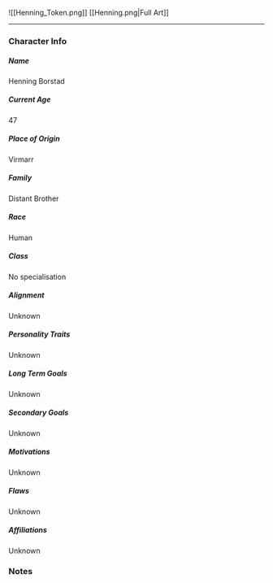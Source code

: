 ![[Henning_Token.png]]
[[Henning.png|Full Art]]

---
### Character Info

##### Name 
Henning Borstad 

##### Current Age
47

##### Place of Origin
Virmarr

##### Family
Distant Brother

##### Race
Human

##### Class
No specialisation

##### Alignment
Unknown

##### Personality Traits
Unknown

##### Long Term Goals
Unknown

##### Secondary Goals
Unknown

##### Motivations
Unknown

##### Flaws
Unknown

##### Affiliations
Unknown

### Notes

